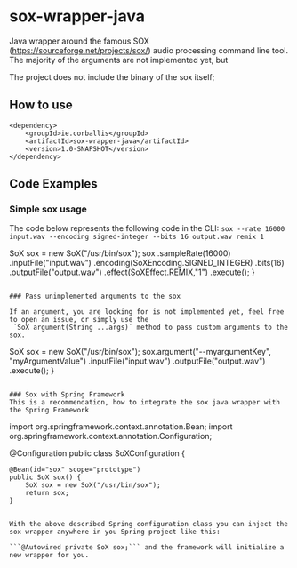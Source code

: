 # sox-wrapper-java
Java wrapper around the famous SOX (https://sourceforge.net/projects/sox/) audio processing command line tool.
The majority of the arguments are not implemented yet, but

The project does not include the binary of the sox itself;

## How to use

```
<dependency>
    <groupId>ie.corballis</groupId>
    <artifactId>sox-wrapper-java</artifactId>
    <version>1.0-SNAPSHOT</version>
</dependency>
```

## Code Examples

### Simple sox usage
The code below represents the following code in the CLI:
```sox --rate 16000 input.wav --encoding signed-integer --bits 16 output.wav remix 1 ```

SoX sox = new SoX("/usr/bin/sox");
        sox
            .sampleRate(16000)
            .inputFile("input.wav")
            .encoding(SoXEncoding.SIGNED_INTEGER)
            .bits(16)
            .outputFile("output.wav")
            .effect(SoXEffect.REMIX,"1")
            .execute();
    }
```

### Pass unimplemented arguments to the sox

If an argument, you are looking for is not implemented yet, feel free to open an issue, or simply use the
 `SoX argument(String ...args)` method to pass custom arguments to the sox.
```
SoX sox = new SoX("/usr/bin/sox");
        sox.argument("--myargumentKey", "myArgumentValue")
            .inputFile("input.wav")
            .outputFile("output.wav")
            .execute();
    }
```

### Sox with Spring Framework
This is a recommendation, how to integrate the sox java wrapper with the Spring Framework

```

import org.springframework.context.annotation.Bean;
import org.springframework.context.annotation.Configuration;

@Configuration
public class SoXConfiguration {

    @Bean(id="sox" scope="prototype")
    public SoX sox() {
        SoX sox = new SoX("/usr/bin/sox");
        return sox;
    }
```

With the above described Spring configuration class you can inject the sox wrapper anywhere in you Spring project like this:

```@Autowired private SoX sox;``` and the framework will initialize a new wrapper for you.
